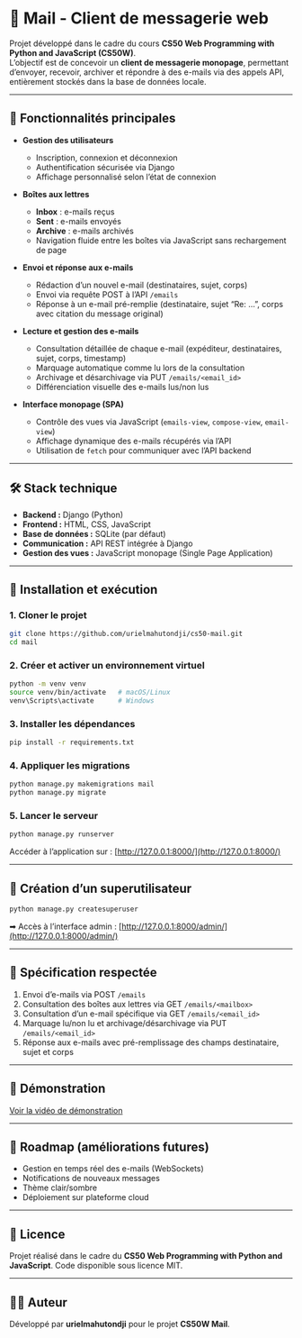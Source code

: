 # 📧 Mail - Client de messagerie web

Projet développé dans le cadre du cours **CS50 Web Programming with Python and JavaScript (CS50W)**.  
L’objectif est de concevoir un **client de messagerie monopage**, permettant d’envoyer, recevoir, archiver et répondre à des e-mails via des appels API, entièrement stockés dans la base de données locale.

---

## 📌 Fonctionnalités principales

- **Gestion des utilisateurs**
  - Inscription, connexion et déconnexion
  - Authentification sécurisée via Django
  - Affichage personnalisé selon l’état de connexion

- **Boîtes aux lettres**
  - **Inbox** : e-mails reçus
  - **Sent** : e-mails envoyés
  - **Archive** : e-mails archivés
  - Navigation fluide entre les boîtes via JavaScript sans rechargement de page

- **Envoi et réponse aux e-mails**
  - Rédaction d’un nouvel e-mail (destinataires, sujet, corps)
  - Envoi via requête POST à l’API `/emails`
  - Réponse à un e-mail pré-remplie (destinataire, sujet “Re: …”, corps avec citation du message original)

- **Lecture et gestion des e-mails**
  - Consultation détaillée de chaque e-mail (expéditeur, destinataires, sujet, corps, timestamp)
  - Marquage automatique comme lu lors de la consultation
  - Archivage et désarchivage via PUT `/emails/<email_id>`
  - Différenciation visuelle des e-mails lus/non lus

- **Interface monopage (SPA)**
  - Contrôle des vues via JavaScript (`emails-view`, `compose-view`, `email-view`)
  - Affichage dynamique des e-mails récupérés via l’API
  - Utilisation de `fetch` pour communiquer avec l’API backend

---

## 🛠️ Stack technique

- **Backend :** Django (Python)
- **Frontend :** HTML, CSS, JavaScript
- **Base de données :** SQLite (par défaut)
- **Communication :** API REST intégrée à Django
- **Gestion des vues :** JavaScript monopage (Single Page Application)

---

## 🚀 Installation et exécution

### 1. Cloner le projet
```bash
git clone https://github.com/urielmahutondji/cs50-mail.git
cd mail
````

### 2. Créer et activer un environnement virtuel

```bash
python -m venv venv
source venv/bin/activate   # macOS/Linux
venv\Scripts\activate      # Windows
```

### 3. Installer les dépendances

```bash
pip install -r requirements.txt
```

### 4. Appliquer les migrations

```bash
python manage.py makemigrations mail
python manage.py migrate
```

### 5. Lancer le serveur

```bash
python manage.py runserver
```

Accéder à l’application sur : [http://127.0.0.1:8000/](http://127.0.0.1:8000/)

---

## 👤 Création d’un superutilisateur

```bash
python manage.py createsuperuser
```

➡ Accès à l’interface admin : [http://127.0.0.1:8000/admin/](http://127.0.0.1:8000/admin/)

---

## 📝 Spécification respectée

1. Envoi d’e-mails via POST `/emails`
2. Consultation des boîtes aux lettres via GET `/emails/<mailbox>`
3. Consultation d’un e-mail spécifique via GET `/emails/<email_id>`
4. Marquage lu/non lu et archivage/désarchivage via PUT `/emails/<email_id>`
5. Réponse aux e-mails avec pré-remplissage des champs destinataire, sujet et corps

---

## 📸 Démonstration

[Voir la vidéo de démonstration](https://youtu.be/6QDxlkusEGM?si=Dn3r0RBa3iv3-Q1j)

---

## 📌 Roadmap (améliorations futures)

* Gestion en temps réel des e-mails (WebSockets)
* Notifications de nouveaux messages
* Thème clair/sombre
* Déploiement sur plateforme cloud

---

## 📜 Licence

Projet réalisé dans le cadre du **CS50 Web Programming with Python and JavaScript**.
Code disponible sous licence MIT.

---

## 👨‍💻 Auteur

Développé par **urielmahutondji** pour le projet **CS50W Mail**.

```


